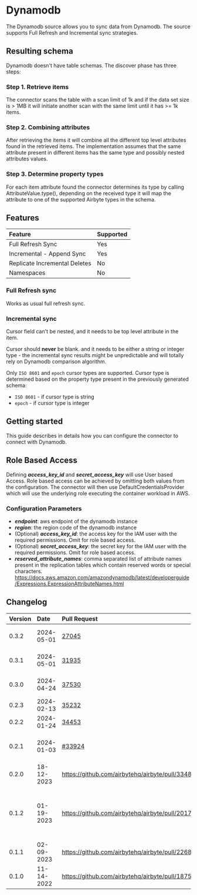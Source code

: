 # Dynamodb

The Dynamodb source allows you to sync data from Dynamodb. The source supports Full Refresh and
Incremental sync strategies.

## Resulting schema

Dynamodb doesn't have table schemas. The discover phase has three steps:

### Step 1. Retrieve items

The connector scans the table with a scan limit of 1k and if the data set size is > 1MB it will
initiate another scan with the same limit until it has >= 1k items.

### Step 2. Combining attributes

After retrieving the items it will combine all the different top level attributes found in the
retrieved items. The implementation assumes that the same attribute present in different items has
the same type and possibly nested attributes values.

### Step 3. Determine property types

For each item attribute found the connector determines its type by calling AttributeValue.type(),
depending on the received type it will map the attribute to one of the supported Airbyte types in
the schema.

## Features

| Feature                       | Supported |
| :---------------------------- | :-------- |
| Full Refresh Sync             | Yes       |
| Incremental - Append Sync     | Yes       |
| Replicate Incremental Deletes | No        |
| Namespaces                    | No        |

### Full Refresh sync

Works as usual full refresh sync.

### Incremental sync

Cursor field can't be nested, and it needs to be top level attribute in the item.

Cursor should **never** be blank. and it needs to be either a string or integer type - the
incremental sync results might be unpredictable and will totally rely on Dynamodb comparison
algorithm.

Only `ISO 8601` and `epoch` cursor types are supported. Cursor type is determined based on the
property type present in the previously generated schema:

- `ISO 8601` - if cursor type is string
- `epoch` - if cursor type is integer

## Getting started

This guide describes in details how you can configure the connector to connect with Dynamodb.

## Role Based Access

Defining **_access_key_id_** and **_secret_access_key_** will use User based Access. Role based access can be achieved
by omitting both values from the configuration. The connector will then use DefaultCredentialsProvider which will use 
the underlying role executing the container workload in AWS. 

### Сonfiguration Parameters

- **_endpoint_**: aws endpoint of the dynamodb instance
- **_region_**: the region code of the dynamodb instance
- (Optional) **_access_key_id_**: the access key for the IAM user with the required permissions. Omit for role based access.
- (Optional) **_secret_access_key_**: the secret key for the IAM user with the required permissions. Omit for role based access.
- **_reserved_attribute_names_**: comma separated list of attribute names present in the replication
  tables which contain reserved words or special characters.
  https://docs.aws.amazon.com/amazondynamodb/latest/developerguide/Expressions.ExpressionAttributeNames.html

## Changelog

| Version | Date       | Pull Request                                              | Subject                                                                |
|:--------| :--------- | :-------------------------------------------------------- |:-----------------------------------------------------------------------|
| 0.3.2   | 2024-05-01 | [27045](https://github.com/airbytehq/airbyte/pull/27045) | Fix missing scan permissions |
| 0.3.1   | 2024-05-01 | [31935](https://github.com/airbytehq/airbyte/pull/31935) | Fix list more than 100 tables |
| 0.3.0   | 2024-04-24 | [37530](https://github.com/airbytehq/airbyte/pull/37530) | Allow role based access                                                |
| 0.2.3   | 2024-02-13 | [35232](https://github.com/airbytehq/airbyte/pull/35232) | Adopt CDK 0.20.4                                                       |
| 0.2.2   | 2024-01-24 | [34453](https://github.com/airbytehq/airbyte/pull/34453) | bump CDK version                                                       |
| 0.2.1   | 2024-01-03 | [#33924](https://github.com/airbytehq/airbyte/pull/33924) | Add new ap-southeast-3 AWS region                                      |
| 0.2.0   | 18-12-2023 | https://github.com/airbytehq/airbyte/pull/33485           | Remove LEGACY state                                                    |
| 0.1.2   | 01-19-2023 | https://github.com/airbytehq/airbyte/pull/20172           | Fix reserved words in projection expression & make them configurable   |
| 0.1.1   | 02-09-2023 | https://github.com/airbytehq/airbyte/pull/22682           | Fix build                                                              |
| 0.1.0   | 11-14-2022 | https://github.com/airbytehq/airbyte/pull/18750           | Initial version                                                        |
